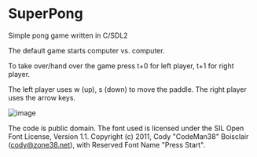 # SuperPong
Simple pong game written in C/SDL2

The default game starts computer vs. computer. 

To take over/hand over the game press t+0 for left player, t+1 for right player.

The left player uses w (up), s (down) to move the paddle. The right player uses the arrow keys.


![image](https://github.com/user-attachments/assets/956087dd-d56a-4282-b766-6a9e74c4995b)

The code is public domain. The font used is licensed under the SIL Open Font License, Version 1.1. Copyright (c) 2011, Cody "CodeMan38" Boisclair (cody@zone38.net),
with Reserved Font Name "Press Start".

